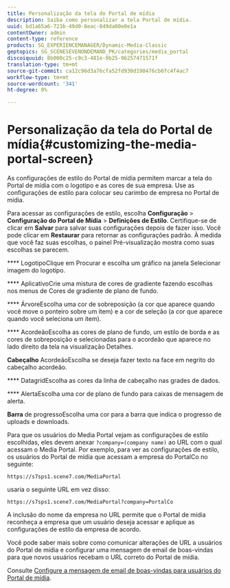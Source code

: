 ```yaml
---
title: Personalização da tela do Portal de mídia
description: Saiba como personalizar a tela Portal de mídia.
uuid: bd1a65a6-723b-49d0-8eac-849da00e0e1a
contentOwner: admin
content-type: reference
products: SG_EXPERIENCEMANAGER/Dynamic-Media-Classic
geptopics: SG_SCENESEVENONDEMAND_PK/categories/media_portal
discoiquuid: 8b000c25-c9c3-481e-9b25-96257471571f
translation-type: tm+mt
source-git-commit: ca12c96d3a76cfa52fd930d190476cb6fc4f4ac7
workflow-type: tm+mt
source-wordcount: '341'
ht-degree: 0%

---
```



# Personalização da tela do Portal de mídia{#customizing-the-media-portal-screen}

As configurações de estilo do Portal de mídia permitem marcar a tela do Portal de mídia com o logotipo e as cores de sua empresa. Use as configurações de estilo para colocar seu carimbo de empresa no Portal de mídia.

Para acessar as configurações de estilo, escolha **Configuração** > **Configuração do Portal de Mídia** > **Definições de Estilo**. Certifique-se de clicar em **Salvar** para salvar suas configurações depois de fazer isso. Você pode clicar em **Restaurar** para retornar as configurações padrão. À medida que você faz suas escolhas, o painel Pré-visualização mostra como suas escolhas se parecem.

**** LogotipoClique em Procurar e escolha um gráfico na janela Selecionar imagem do logotipo.

**** AplicativoCrie uma mistura de cores de gradiente fazendo escolhas nos menus de Cores de gradiente de plano de fundo.

**** ÁrvoreEscolha uma cor de sobreposição (a cor que aparece quando você move o ponteiro sobre um item) e a cor de seleção (a cor que aparece quando você seleciona um item).

**** AcordeãoEscolha as cores de plano de fundo, um estilo de borda e as cores de sobreposição e selecionadas para o acordeão que aparece no lado direito da tela na visualização Detalhes.

**Cabeçalho** AcordeãoEscolha se deseja fazer texto na face em negrito do cabeçalho acordeão.

**** DatagridEscolha as cores da linha de cabeçalho nas grades de dados.

**** AlertaEscolha uma cor de plano de fundo para caixas de mensagem de alerta.

**Barra** de progressoEscolha uma cor para a barra que indica o progresso de uploads e downloads.

Para que os usuários do Media Portal vejam as configurações de estilo escolhidas, eles devem anexar `?company=(company name)` ao URL com o qual acessam o Media Portal. Por exemplo, para ver as configurações de estilo, os usuários do Portal de mídia que acessam a empresa do PortalCo no seguinte:

`https://s7sps1.scene7.com/MediaPortal`

usaria o seguinte URL em vez disso:

`https://s7sps1.scene7.com/MediaPortal?company=PortalCo`

A inclusão do nome da empresa no URL permite que o Portal de mídia reconheça a empresa que um usuário deseja acessar e aplique as configurações de estilo da empresa de acordo.

Você pode saber mais sobre como comunicar alterações de URL a usuários do Portal de mídia e configurar uma mensagem de email de boas-vindas para que novos usuários recebam o URL correto do Portal de mídia.

Consulte [Configure a mensagem de email de boas-vindas para usuários do Portal de mídia](adding-media-portal-users.md#setting_up_the_welcome_e_mail_message_for_media_portal_users).
